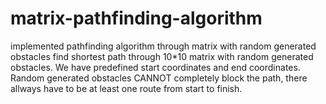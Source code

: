 # matrix-pathfinding-algorithm
implemented pathfinding algorithm through matrix with random generated obstacles
find shortest path through 10*10 matrix with random generated obstacles. We have predefined start coordinates and end coordinates. Random generated obstacles CANNOT completely block the path, there allways have to be at least one route from start to finish.
